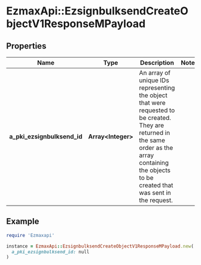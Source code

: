 # EzmaxApi::EzsignbulksendCreateObjectV1ResponseMPayload

## Properties

| Name | Type | Description | Notes |
| ---- | ---- | ----------- | ----- |
| **a_pki_ezsignbulksend_id** | **Array&lt;Integer&gt;** | An array of unique IDs representing the object that were requested to be created.  They are returned in the same order as the array containing the objects to be created that was sent in the request. |  |

## Example

```ruby
require 'Ezmaxapi'

instance = EzmaxApi::EzsignbulksendCreateObjectV1ResponseMPayload.new(
  a_pki_ezsignbulksend_id: null
)
```

